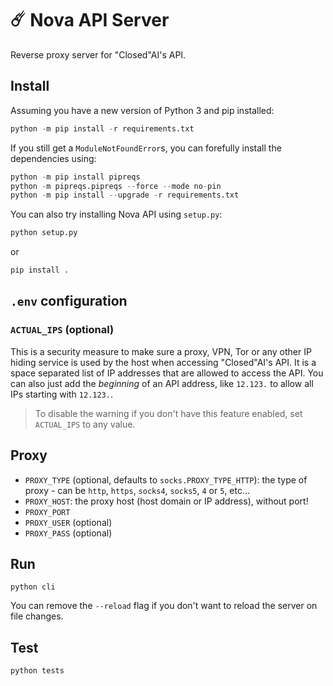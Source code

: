 # ☄️ Nova API Server
Reverse proxy server for "Closed"AI's API.

## Install
Assuming you have a new version of Python 3 and pip installed:
```py
python -m pip install -r requirements.txt
```

If you still get a `ModuleNotFoundError`s, you can forefully install the dependencies using:
```py
python -m pip install pipreqs
python -m pipreqs.pipreqs --force --mode no-pin
python -m pip install --upgrade -r requirements.txt
```

You can also try installing Nova API using `setup.py`:
```py
python setup.py
```

or 

```py
pip install .
```

## `.env` configuration

### `ACTUAL_IPS` (optional)
This is a security measure to make sure a proxy, VPN, Tor or any other IP hiding service is used by the host when accessing "Closed"AI's API.
It is a space separated list of IP addresses that are allowed to access the API.
You can also just add the *beginning* of an API address, like `12.123.` to allow all IPs starting with `12.123.`.

> To disable the warning if you don't have this feature enabled, set `ACTUAL_IPS` to any value.

## Proxy
- `PROXY_TYPE` (optional, defaults to `socks.PROXY_TYPE_HTTP`): the type of proxy - can be `http`, `https`, `socks4`, `socks5`, `4` or `5`, etc... 
- `PROXY_HOST`: the proxy host (host domain or IP address), without port!
- `PROXY_PORT`
- `PROXY_USER` (optional)
- `PROXY_PASS` (optional)

## Run
`python cli`

You can remove the `--reload` flag if you don't want to reload the server on file changes.

## Test
`python tests`
